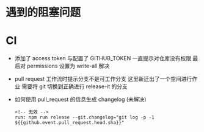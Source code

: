 # 遇到的阻塞问题

# CI

- 添加了 access token 与配置了 GITHUB_TOKEN 一直提示对仓库没有权限 最后对 permissions 设置为 write-all 解决

- pull request 工作流时提示分支不是可工作分支 这里新迁出了一个空间进行作业 需要将 git 切换到正确进行 release-it 的分支

- 如何使用 pull_request 的信息生成 changelog (未解决)

  ```
  <!-- 无效 -->
  run: npm run release --git.changelog="git log -p -1 ${{github.event.pull_request.head.sha}}"
  ```

